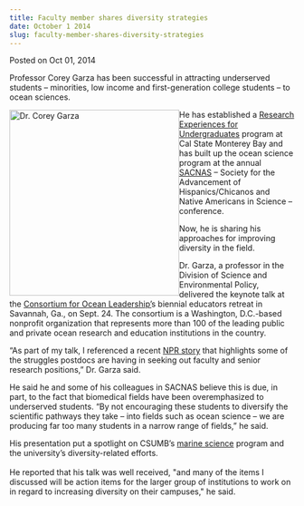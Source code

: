 ```yaml
---
title: Faculty member shares diversity strategies
date: October 1 2014
slug: faculty-member-shares-diversity-strategies
---
```





<span class="date">Posted on Oct 01, 2014    </span>
<p>Professor Corey Garza has been successful in attracting
underserved students &#x2013; minorities, low income and first-generation
college students &#x2013; to ocean sciences.</p>
<p><img alt="Dr. Corey Garza" src="http://news.csumb.edu/sites/default/files/65/attachments/news/images/garza_small_0.jpg" style="width:300px; height:328px; float:left">He has established
a <a href="../../jul/30/ocean-science-attracts-summer-researchers.html" rel="nofollow">Research Experiences for Undergraduates</a> program at
Cal State Monterey Bay and has built up the ocean science program
at the annual <a href="https://sacnas.org" rel="nofollow">SACNAS</a> &#x2013; Society for the Advancement of
Hispanics/Chicanos and Native Americans in Science &#x2013;
conference.</img></p>
<p>Now, he is sharing his approaches for improving diversity in the
field.</p>
<p>Dr. Garza, a professor in the Division of Science and
Environmental Policy, delivered the keynote talk at the <a href="http://oceanleadership.org" rel="nofollow">Consortium for Ocean
Leadership&#x2019;</a>s biennial educators retreat in Savannah, Ga., on
Sept. 24. The consortium is a Washington, D.C.-based nonprofit
organization that represents more than 100 of the leading public
and private ocean research and education institutions in the
country.</p>
<p>&#x201C;As part of my talk, I referenced a recent <a href="http://www.npr.org/blogs/health/2014/09/16/343539024" rel="nofollow">NPR story</a> that highlights some of the struggles
postdocs are having in seeking out faculty and senior research
positions,&#x201D; Dr. Garza said.</p>
<p>He said he and some of his colleagues in SACNAS believe this is
due, in part, to the fact that biomedical fields have been
overemphasized to underserved students. &#x201C;By not encouraging these
students to diversify the scientific pathways they take &#x2013; into
fields such as ocean science &#x2013; we are producing far too many
students in a narrow range of fields,&#x201D; he said.</p>
<p>His presentation put a spotlight on CSUMB&#x2019;s <a href="http://sep.csumb.edu/ms/" rel="nofollow">marine science</a>
program and the university&#x2019;s diversity-related efforts.<br>
<br>
He reported that his talk was well received, &quot;and many of the items
I discussed will be action items for the larger group of
institutions to work on in regard to increasing diversity on their
campuses,&quot; he said.</br></br></p>
<p>&#xA0;</p>
<p>&#xA0;</p>
<p><br>
<br>
&#xA0;</br></br></p>





